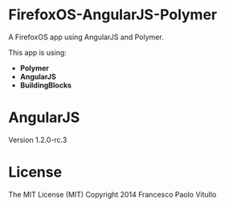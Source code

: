 FirefoxOS-AngularJS-Polymer
=============================

A FirefoxOS app using AngularJS and Polymer.

This app is using:
<ul>
<li><strong>Polymer</strong></li>
<li><strong>AngularJS</strong></li>
<li><strong>BuildingBlocks</strong></li>
</ul>

<h1>AngularJS</h1>
Version 1.2.0-rc.3

<h1>License</h1>
The MIT License (MIT)
Copyright 2014 Francesco Paolo Vitullo


